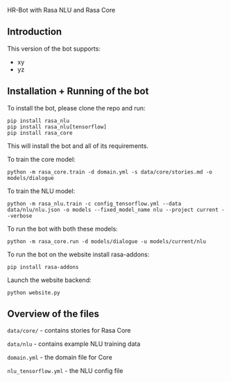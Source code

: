  HR-Bot with Rasa NLU and Rasa Core

## Introduction

This version of the bot  supports:
- xy
- yz

## Installation + Running of the bot

To install the bot, please clone the repo and run:

```
pip install rasa_nlu
pip install rasa_nlu[tensorflow]
pip install rasa_core
```
This will install the bot and all of its requirements.

To train the core model: 

`python -m rasa_core.train -d domain.yml -s data/core/stories.md -o models/dialogue`

To train the NLU model: 

`python -m rasa_nlu.train -c config_tensorflow.yml --data data/nlu/nlu.json -o models --fixed_model_name nlu --project current --verbose`

To run the bot with both these models:
```
python -m rasa_core.run -d models/dialogue -u models/current/nlu
```

To run the bot on the website install rasa-addons:
```
pip install rasa-addons
```
Launch the website backend:
```
python website.py
```

## Overview of the files

`data/core/` - contains stories for Rasa Core

`data/nlu` - contains example NLU training data

`domain.yml` - the domain file for Core

`nlu_tensorflow.yml` - the NLU config file